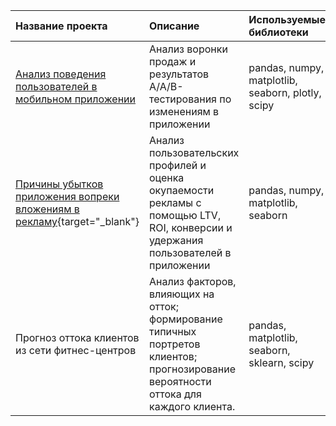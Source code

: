 ﻿| Название проекта      |Описание      | Используемые библиотеки       |
|:---------------------|:------------|:-----------------------------|
|<a href="https://github.com/kate-bobyleva/E.Bobyleva_Projects/tree/main/%D0%90%D0%BD%D0%B0%D0%BB%D0%B8%D0%B7%20%D0%BF%D0%BE%D0%B2%D0%B5%D0%B4%D0%B5%D0%BD%D0%B8%D1%8F%20%D0%BF%D0%BE%D0%BB%D1%8C%D0%B7%D0%BE%D0%B2%D0%B0%D1%82%D0%B5%D0%BB%D0%B5%D0%B9%20%D0%B2%20%D0%BC%D0%BE%D0%B1%D0%B8%D0%BB%D1%8C%D0%BD%D0%BE%D0%BC%20%D0%BF%D1%80%D0%B8%D0%BB%D0%BE%D0%B6%D0%B5%D0%BD%D0%B8%D0%B8" target="_blank">Анализ поведения пользователей в мобильном приложении|Анализ воронки продаж и результатов A/A/B-тестирования по изменениям в приложении</a>|pandas, numpy, matplotlib, seaborn, plotly, scipy|
|[Причины убытков приложения вопреки вложениям в рекламу](https://github.com/kate-bobyleva/E.Bobyleva_Projects/tree/main/%D0%9F%D1%80%D0%B8%D1%87%D0%B8%D0%BD%D1%8B%20%D1%83%D0%B1%D1%8B%D1%82%D0%BA%D0%BE%D0%B2%20%D0%BF%D1%80%D0%B8%D0%BB%D0%BE%D0%B6%D0%B5%D0%BD%D0%B8%D1%8F%20%D0%B2%D0%BE%D0%BF%D1%80%D0%B5%D0%BA%D0%B8%20%D0%B2%D0%BB%D0%BE%D0%B6%D0%B5%D0%BD%D0%B8%D1%8F%D0%BC%20%D0%B2%20%D1%80%D0%B5%D0%BA%D0%BB%D0%B0%D0%BC%D1%83){target="_blank"}|Анализ пользовательских профилей и оценка окупаемости рекламы с помощью LTV, ROI, конверсии и удержания пользователей в приложении|pandas, numpy, matplotlib, seaborn|
|Прогноз оттока клиентов из сети фитнес-центров | Анализ факторов, влияющих на отток; формирование типичных портретов клиентов; прогнозирование вероятности оттока для каждого клиента.| pandas, matplotlib, seaborn, sklearn, scipy |